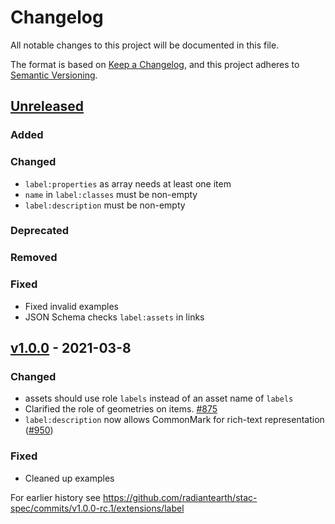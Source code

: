 # Changelog
All notable changes to this project will be documented in this file.

The format is based on [Keep a Changelog](https://keepachangelog.com/en/1.0.0/),
and this project adheres to [Semantic Versioning](https://semver.org/spec/v2.0.0.html).

## [Unreleased]

### Added

### Changed

- `label:properties` as array needs at least one item
- `name` in `label:classes` must be non-empty
- `label:description` must be non-empty

### Deprecated

### Removed

### Fixed

- Fixed invalid examples
- JSON Schema checks `label:assets` in links

## [v1.0.0] - 2021-03-8

### Changed

- assets should use role `labels` instead of an asset name of `labels`
- Clarified the role of geometries on items. [#875](https://github.com/radiantearth/stac-spec/pull/875)
- `label:description` now allows CommonMark for rich-text representation ([#950](https://github.com/radiantearth/stac-spec/issues/950))

### Fixed

- Cleaned up examples

For earlier history see <https://github.com/radiantearth/stac-spec/commits/v1.0.0-rc.1/extensions/label>

[Unreleased]: <https://github.com/stac-extensions/label/compare/v1.0.0...HEAD>
[v1.0.0]: <https://github.com/stac-extensions/label/tree/v1.0.0>
